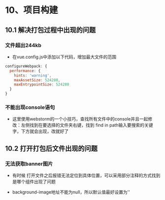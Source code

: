 # 10、项目构建

## 10.1 解决打包过程中出现的问题

### 文件超出244kb

+ 在vue.config.js中添加以下代码，增加最大文件的范围

```javascript
configureWebpack: {
  performance: {
    hints: 'warning',
    maxAssetSize: 524288,
    maxEntrypointSize: 524288
  }
}
```

### 不能出现console语句

+ 这里使用webstorm的一个小技巧，查找所有文件中的console并且一起修改：左侧找到在要选择的文件夹右键，找到 find in path输入要搜索的关键字，下方就会出现，改就好了

## 10.2 打开打包后文件出现的问题

### 无法获取banner图片

+ 有时候 打开文件之后报错无法定位到具体位置，可以采用部分注释的方式找到是哪个组件出现了问题

+ background-image地址不能为null，所以默认值最好设置为''